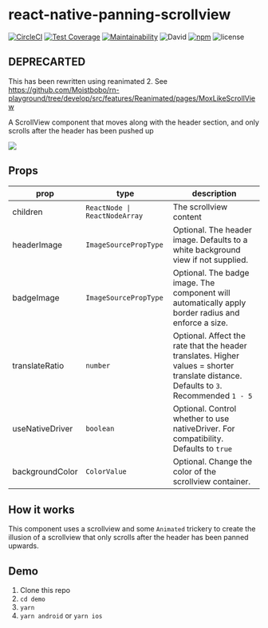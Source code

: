 # react-native-panning-scrollview
[![CircleCI](https://circleci.com/gh/Moistbobo/react-native-panning-scrollview.svg?style=shield)](https://app.circleci.com/pipelines/github/Moistbobo/react-native-panning-scrollview)
[![Test Coverage](https://img.shields.io/codeclimate/coverage/Moistbobo/react-native-panning-scrollview)](https://codeclimate.com/github/Moistbobo/react-native-panning-scrollview/test_coverage)
[![Maintainability](https://img.shields.io/codeclimate/tech-debt/Moistbobo/react-native-panning-scrollview)](https://codeclimate.com/github/Moistbobo/react-native-panning-scrollview/maintainability)
![David](https://status.david-dm.org/gh/moistbobo/react-native-panning-scrollview.svg)
[![npm](https://img.shields.io/npm/v/react-native-panning-scrollview?color=dark%20green)](https://www.npmjs.com/package/react-native-panning-scrollview)
![license](https://img.shields.io/github/license/Moistbobo/react-native-panning-scrollview)

## DEPRECARTED
This has been rewritten using reanimated 2.
See https://github.com/Moistbobo/rn-playground/tree/develop/src/features/Reanimated/pages/MoxLikeScrollView 

A ScrollView component that moves along with the header section, and only scrolls after the header has been pushed up

![](https://i.imgur.com/RejLzBD.gif)

## Props
| prop             | type                        | description            |
|------------------|-----------------------------|------------------------|
| children         | <code>ReactNode &#124; ReactNodeArray</code>    | The scrollview content 
| headerImage | `ImageSourcePropType`          |    Optional.    The header image. Defaults to a white background view if not supplied.                
| badgeImage          | `ImageSourcePropType` |       Optional.   The badge image. The component will automatically apply border radius and enforce a size.           
| translateRatio | `number` | Optional. Affect the rate that the header translates. Higher values = shorter translate distance. Defaults to `3`. Recommended `1 - 5`
|useNativeDriver |  `boolean` | Optional. Control whether to use nativeDriver. For compatibility. Defaults to `true`
|backgroundColor | `ColorValue` | Optional. Change the color of the scrollview container.|

## How it works
This component uses a scrollview and some `Animated` trickery to create the illusion of a scrollview that only scrolls after the header has been panned upwards.


## Demo
1. Clone this repo
2. `cd demo`
3. `yarn`
4. `yarn android` or `yarn ios`

